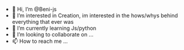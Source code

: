 - 👋 Hi, I’m @Beni-js
- 👀 I’m interested in Creation, im interested in the hows/whys behind everything that ever was 
- 🌱 I’m currently learning Js/python
- 💞️ I’m looking to collaborate on ...
- 📫 How to reach me ...

<!---
Beni-js/Beni-js is a ✨ special ✨ repository because its `README.md` (this file) appears on your GitHub profile.
You can click the Preview link to take a look at your changes.
--->

